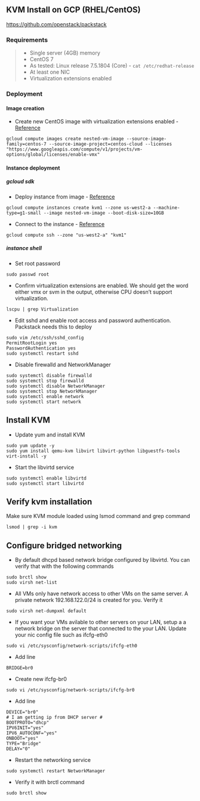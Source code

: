## KVM Install on GCP (RHEL/CentOS)
https://github.com/openstack/packstack
### Requirements
> * Single server (4GB) memory
> * CentOS 7
>  * As tested: Linux release 7.5.1804 (Core) - `cat /etc/redhat-release`
> * At least one NIC
> * Virtualization extensions enabled

### Deployment
#### Image creation
* Create new CentOS image with virtualization extensions enabled - [Reference](https://cloud.google.com/compute/docs/instances/enable-nested-virtualization-vm-instances)
```
gcloud compute images create nested-vm-image --source-image-family=centos-7 --source-image-project=centos-cloud --licenses "https://www.googleapis.com/compute/v1/projects/vm-options/global/licenses/enable-vmx"
```

#### Instance deployment
##### gcloud sdk
* Deploy instance from image - [Reference](https://cloud.google.com/compute/docs/instances/create-start-instance)
```
gcloud compute instances create kvm1 --zone us-west2-a --machine-type=g1-small --image nested-vm-image --boot-disk-size=10GB
```
* Connect to the instance - [Reference](https://cloud.google.com/compute/docs/instances/connecting-to-instance)
```
gcloud compute ssh --zone "us-west2-a" "kvm1"
```

##### instance shell
* Set root password
```
sudo passwd root
```
* Confirm virtualization extensions are enabled. We should get the word either vmx or svm in the output, otherwise CPU doesn’t support virtualization.
```
lscpu | grep Virtualization
```
* Edit sshd and enable root access and password authentication. Packstack needs this to deploy
```
sudo vim /etc/ssh/sshd_config
PermitRootLogin yes
PasswordAuthentication yes
sudo systemctl restart sshd
```
* Disable firewalld and NetworkManager
```
sudo systemctl disable firewalld
sudo systemctl stop firewalld
sudo systemctl disable NetworkManager
sudo systemctl stop NetworkManager
sudo systemctl enable network
sudo systemctl start network
```

## Install KVM
* Update yum and install KVM
```
sudo yum update -y
sudo yum install qemu-kvm libvirt libvirt-python libguestfs-tools virt-install -y
```
* Start the libvirtd service
```
sudo systemctl enable libvirtd
sudo systemctl start libvirtd
```

## Verify kvm installation
Make sure KVM module loaded using lsmod command and grep command
```
lsmod | grep -i kvm
```

## Configure bridged networking
* By default dhcpd based network bridge configured by libvirtd. You can verify that with the following commands
```
sudo brctl show
sudo virsh net-list
```

* All VMs only have network access to other VMs on the same server. A private network 192.168.122.0/24 is created for you. Verify it
```
sudo virsh net-dumpxml default
```

* If you want your VMs avilable to other servers on your LAN, setup a a network bridge on the server that connected to the your LAN. Update your nic config file such as ifcfg-eth0
```
sudo vi /etc/sysconfig/network-scripts/ifcfg-eth0
```
 * Add line
 ```
 BRIDGE=br0
 ```
 * Create new ifcfg-br0
 ```
 sudo vi /etc/sysconfig/network-scripts/ifcfg-br0
 ```
   * Add line
 ```
DEVICE="br0"
# I am getting ip from DHCP server #
BOOTPROTO="dhcp"
IPV6INIT="yes"
IPV6_AUTOCONF="yes"
ONBOOT="yes"
TYPE="Bridge"
DELAY="0"
 ```
* Restart the networking service
```
sudo systemctl restart NetworkManager
```
* Verify it with brctl command
```
sudo brctl show
```
